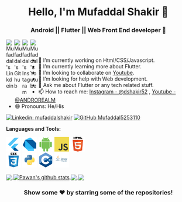 <h1 align = "center">Hello, I'm Mufaddal Shakir 👋</h1>
<h3 align = "center">Android || Flutter || Web Front End developer 👋</h3>

<a href="https://linkedin.com/in/mufaddalshakir">
  <img align="left" alt="Mufaddal's Linkdein" width="22px" src="https://cdn.jsdelivr.net/npm/simple-icons@v3/icons/linkedin.svg" />
</a>
<a href="https://github.com/Mufaddal5253110">
  <img align="left" alt="Mufaddal's Github" width="22px" src="https://cdn.jsdelivr.net/npm/simple-icons@v3/icons/github.svg" />
</a>
<a href="https://instagram.com/dshakir52/">
  <img align="left" alt="Mufaddal's Instagram" width="22px" src="https://cdn.jsdelivr.net/npm/simple-icons@v3/icons/instagram.svg" />
</a>
<a href="https://www.youtube.com/channel/UCpmYJCw8qjtZi-S7zs7Z-Pw/">
  <img align="left" alt="Mufaddal's Youtube" width="22px" src="https://cdn.jsdelivr.net/npm/simple-icons@v3/icons/youtube.svg" />
</a>

<br/>
<br/>



- 🔭 I’m currently working on Html/CSS/Javascript.
- 🌱 I’m currently learning more about Flutter.
- 👯 I’m looking to collaborate on [Youtube](https://www.youtube.com/channel/UCpmYJCw8qjtZi-S7zs7Z-Pw).
- 🤔 I’m looking for help with Web development.
- 💬 Ask me about Flutter or any tech related stuff.
- 📫 How to reach me: [Instagram - @dshakir52](https://instagram.com/dshakir52) , [Youtube - @ANDROREALM](https://www.youtube.com/channel/UCpmYJCw8qjtZi-S7zs7Z-Pw)
- 😄 Pronouns: He/His

[![Linkedin: mufaddalshakir](https://img.shields.io/badge/-mufaddalshakir-blue?style=flat-square&logo=Linkedin&logoColor=white&link=https://www.linkedin.com/in/mufaddalshakir/)](https://www.linkedin.com/in/mufaddalshakir/)
[![GitHub Mufaddal5253110](https://img.shields.io/github/followers/Mufaddal5253110?label=follow&style=social)](https://github.com/Mufaddal5253110)


**Languages and Tools:**  

<code><img height="40" src="https://raw.githubusercontent.com/github/explore/80688e429a7d4ef2fca1e82350fe8e3517d3494d/topics/flutter/flutter.png"></code>
<code><img height="40" src="https://raw.githubusercontent.com/github/explore/80688e429a7d4ef2fca1e82350fe8e3517d3494d/topics/dart/dart.png"></code>
<code><img height="40" src="https://raw.githubusercontent.com/github/explore/80688e429a7d4ef2fca1e82350fe8e3517d3494d/topics/android/android.png"></code>
<code><img height="40" src="https://raw.githubusercontent.com/github/explore/80688e429a7d4ef2fca1e82350fe8e3517d3494d/topics/javascript/javascript.png"></code>
<code><img height="40" src="https://raw.githubusercontent.com/github/explore/80688e429a7d4ef2fca1e82350fe8e3517d3494d/topics/html/html.png"></code>    
<code><img height="40" src="https://raw.githubusercontent.com/github/explore/80688e429a7d4ef2fca1e82350fe8e3517d3494d/topics/css/css.png"></code>
<code><img height="40" src="https://raw.githubusercontent.com/github/explore/80688e429a7d4ef2fca1e82350fe8e3517d3494d/topics/python/python.png"></code> 
<code><img height="40" src="https://raw.githubusercontent.com/github/explore/80688e429a7d4ef2fca1e82350fe8e3517d3494d/topics/cpp/cpp.png"></code> 
<code><img height="40" src="https://raw.githubusercontent.com/github/explore/80688e429a7d4ef2fca1e82350fe8e3517d3494d/topics/java/java.png"></code> 

<a href="https://github.com/Mufaddal5253110">
  <img align="center" src="https://github-readme-stats.vercel.app/api/top-langs/?username=Mufaddal5253110&theme=light&hide_langs_below=1" />
</a>
<a href="https://github.com/Mufaddal5253110">
 <img align="center" src="https://github-readme-stats.vercel.app/api?username=Mufaddal5253110&show_icons=true&theme=light&line_height=27" alt="Pawan's github stats"/>
</a>
<a href="https://github.com/Mufaddal5253110/BudgetBudy">
  <img align="center" src="https://github-readme-stats.vercel.app/api/pin/?username=Mufaddal5253110&repo=BudgetBudy&theme=light" />

</a>
<a href="https://github.com/Mufaddal5253110/FoodOn_FoodDelivery_by_Androrealm">
 <img align="center" src="https://github-readme-stats.vercel.app/api/pin/?username=Mufaddal5253110&repo=FoodOn_FoodDelivery_by_Androrealm&theme=light" />
</a>

<div align="center">

### Show some ❤️ by starring some of the repositories!

</div>

